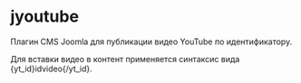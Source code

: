 # jyoutube
Плагин CMS Joomla для публикации видео YouTube по идентификатору.

Для вставки видео в контент применяется синтаксис вида {yt_id}idvideo{/yt_id}.
